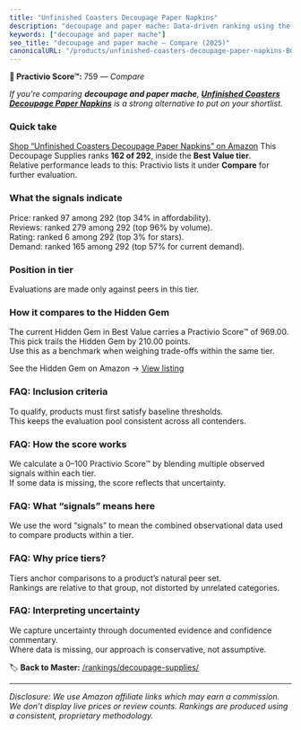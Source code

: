 ```yaml
---
title: "Unfinished Coasters Decoupage Paper Napkins"
description: "decoupage and paper mache: Data-driven ranking using the Practivio Score™. Positioned by quality, value, demand, findability, momentum."
keywords: ["decoupage and paper mache"]
seo_title: "decoupage and paper mache — Compare (2025)"
canonicalURL: "/products/unfinished-coasters-decoupage-paper-napkins-B0FCFJXQR9/"
---
```


**🛒 Practivio Score™:** 759 — _Compare_


*If you're comparing **decoupage and paper mache**, **[Unfinished Coasters Decoupage Paper Napkins](https://www.amazon.com/dp/B0FCFJXQR9?tag=practivio-20)** is a strong alternative to put on your shortlist.*
### Quick take
[Shop “Unfinished Coasters Decoupage Paper Napkins” on Amazon](https://www.amazon.com/dp/B0FCFJXQR9?tag=practivio-20)
This Decoupage Supplies ranks **162 of 292**, inside the **Best Value tier**.  
Relative performance leads to this: Practivio lists it under **Compare** for further evaluation.

### What the signals indicate
Price: ranked 97 among 292 (top 34% in affordability).  
Reviews: ranked 279 among 292 (top 96% by volume).  
Rating: ranked 6 among 292 (top 3% for stars).  
Demand: ranked 165 among 292 (top 57% for current demand).

### Position in tier
Evaluations are made only against peers in this tier.

### How it compares to the Hidden Gem
The current Hidden Gem in Best Value carries a Practivio Score™ of 969.00.  
This pick trails the Hidden Gem by 210.00 points.  
Use this as a benchmark when weighing trade-offs within the same tier.  

See the Hidden Gem on Amazon → [View listing](https://www.amazon.com/dp/B001IKES5O?tag=practivio-20)

### FAQ: Inclusion criteria
To qualify, products must first satisfy baseline thresholds.  
This keeps the evaluation pool consistent across all contenders.

### FAQ: How the score works
We calculate a 0–100 Practivio Score™ by blending multiple observed signals within each tier.  
If some data is missing, the score reflects that uncertainty.

### FAQ: What “signals” means here
We use the word “signals” to mean the combined observational data used to compare products within a tier.

### FAQ: Why price tiers?
Tiers anchor comparisons to a product’s natural peer set.  
Rankings are relative to that group, not distorted by unrelated categories.

### FAQ: Interpreting uncertainty
We capture uncertainty through documented evidence and confidence commentary.  
Where data is missing, our approach is conservative, not assumptive.

<!-- Missing template for Compare/CompareWithinPriceClass -->


🏷️ **Back to Master:** [/rankings/decoupage-supplies/](/rankings/decoupage-supplies/)

---
_Disclosure: We use Amazon affiliate links which may earn a commission. We don’t display live prices or review counts. Rankings are produced using a consistent, proprietary methodology._
